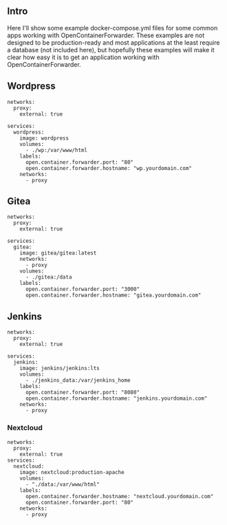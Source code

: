 ## Intro

Here I'll show some example docker-compose.yml files for some common apps working with OpenContainerForwarder. These examples are not designed to be production-ready and most applications at the least require a database (not included here), but hopefully these examples will make it clear how easy it is to get an application working with OpenContainerForwarder.

## Wordpress

```
networks:
  proxy:
    external: true

services:
  wordpress:
    image: wordpress
    volumes:
      - ./wp:/var/www/html
    labels:
      open.container.forwarder.port: "80"
      open.container.forwarder.hostname: "wp.yourdomain.com"
    networks:
      - proxy
```

## Gitea

```
networks:
  proxy:
    external: true

services:
  gitea:
    image: gitea/gitea:latest
    networks:
      - proxy
    volumes:
      - ./gitea:/data
    labels:
      open.container.forwarder.port: "3000"
      open.container.forwarder.hostname: "gitea.yourdomain.com"
```

## Jenkins

```
networks:
  proxy:
    external: true

services:
  jenkins:
    image: jenkins/jenkins:lts
    volumes:
      - ./jenkins_data:/var/jenkins_home
    labels:
      open.container.forwarder.port: "8080"
      open.container.forwarder.hostname: "jenkins.yourdomain.com"
    networks:
      - proxy
```

### Nextcloud

```
networks:
  proxy:
    external: true
services:
  nextcloud:
    image: nextcloud:production-apache
    volumes:
      - "./data:/var/www/html"
    labels:
      open.container.forwarder.hostname: "nextcloud.yourdomain.com"
      open.container.forwarder.port: "80"
    networks:
      - proxy
```